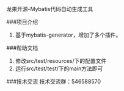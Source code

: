 龙果开源-Mybatis代码自动生成工具


###项目介绍
1. 基于mybatis-generator，增加了多个插件。


###帮助文档
1. 修改src/test/resources/下的配置文件
2. 运行src/test/test/下的main方法即可

###技术交流
技术交流群：546588570

